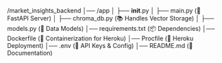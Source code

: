 /market_insights_backend
│── /app
│   ├── __init__.py
│   ├── main.py  (🚀 FastAPI Server)
│   ├── chroma_db.py  (📚 Handles Vector Storage)
│   ├── models.py  (📌 Data Models)
│── requirements.txt  (📦 Dependencies)
│── Dockerfile (🐳 Containerization for Heroku)
│── Procfile  (🔧 Heroku Deployment)
│── .env  (🔐 API Keys & Config)
│── README.md  (📖 Documentation)

